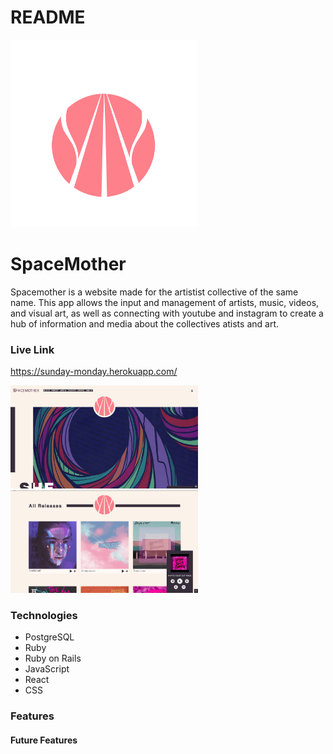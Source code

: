 # README

<img src="./app/assets/images/logo.png" width=300>

# SpaceMother
Spacemother is a website made for the artistist collective of the same name. This app allows the input and management of artists, music, videos, and visual art, as well as connecting with youtube and instagram to create a hub of information and media about the collectives atists and art.


### Live Link
https://sunday-monday.herokuapp.com/

<img src="./app/assets/images/screenshot1.png" width=300>
<img src="./app/assets/images/screenshot2.png" width=300>


### Technologies
- PostgreSQL
- Ruby
- Ruby on Rails
- JavaScript
- React
- CSS

### Features


#### Future Features
